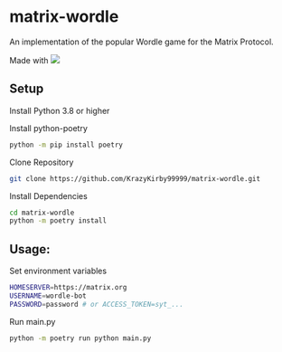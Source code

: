 # matrix-wordle

An implementation of the popular Wordle game for the Matrix Protocol.

Made with [![](https://img.shields.io/badge/simplematrixbotlib-2.6.1-brightgreen)](https://github.com/i10b/simplematrixbotlib)

## Setup
Install Python 3.8 or higher

Install python-poetry
```bash
python -m pip install poetry
```

Clone Repository
```bash
git clone https://github.com/KrazyKirby99999/matrix-wordle.git
```

Install Dependencies
```bash
cd matrix-wordle
python -m poetry install
```

## Usage:
Set environment variables
```bash
HOMESERVER=https://matrix.org
USERNAME=wordle-bot
PASSWORD=password # or ACCESS_TOKEN=syt_...
```

Run main.py
```bash
python -m poetry run python main.py
```
